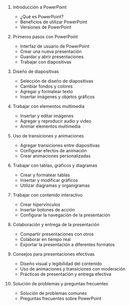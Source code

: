 1. Introducción a PowerPoint
   - ¿Qué es PowerPoint?
   - Beneficios de utilizar PowerPoint
   - Versiones de PowerPoint

2. Primeros pasos con PowerPoint
   - Interfaz de usuario de PowerPoint
   - Crear una nueva presentación
   - Guardar y abrir presentaciones
   - Trabajar con diapositivas

3. Diseño de diapositivas
   - Selección de diseño de diapositivas
   - Cambiar fondos y colores
   - Agregar y formatear texto
   - Insertar imágenes y objetos gráficos

4. Trabajar con elementos multimedia
   - Insertar y editar imágenes
   - Agregar y reproducir audio y video
   - Animar elementos multimedia

5. Uso de transiciones y animaciones
   - Agregar transiciones entre diapositivas
   - Configurar efectos de animación
   - Crear animaciones personalizadas

6. Trabajar con tablas, gráficos y diagramas
   - Crear y formatear tablas
   - Insertar y modificar gráficos
   - Utilizar diagramas y organigramas

7. Trabajar con contenido interactivo
   - Crear hipervínculos
   - Insertar botones de acción
   - Configurar la navegación de la presentación

8. Colaboración y entrega de la presentación
   - Compartir presentaciones con otros
   - Colaborar en tiempo real
   - Exportar la presentación a diferentes formatos

9. Consejos para presentaciones efectivas
   - Diseño visual y legibilidad del contenido
   - Uso de animaciones y transiciones con moderación
   - Prácticas de presentación y entrega efectiva

10. Solución de problemas y preguntas frecuentes
    - Solución de problemas comunes
    - Preguntas frecuentes sobre PowerPoint
